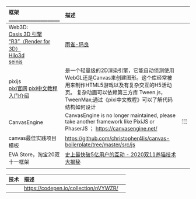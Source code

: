 |框架_____________________|描述||
|:----|:----|:----|
|Web3D: <br> [Oasis 3D 引擎](https://zhuanlan.zhihu.com/p/101667941) <br> [“R3”（Render for 3D）](https://zhuanlan.zhihu.com/p/101667941)<br>  [Hilo3d](https://github.com/hiloteam/Hilo3d) <br> [seinjs](https://seinjs.com/cn/team)|[雨雀-犸良](https://www.yuque.com/emotion/help/news)  ||
|pixijs <br> [pixi官网](https://www.pixijs.com/) [pixi中文教程](https://github.com/Zainking/LearningPixi#tileset) [入门介绍](https://juejin.cn/post/6844904020939636744)|是一个轻量级的2D渲染引擎，它能自动侦测使用WebGL还是Canvas来创建图形。这个库经常被用来制作HTML5游戏以及有复杂交互的H5活动页。 复杂动画可以依赖第三方库 Tween.js，TweenMax;通过《pixi中文教程》可以了解代码结构如何设计||
|CanvasEngine|CanvasEngine is no longer maintained, please take another framework like PixiJS or PhaserJS  ； https://canvasengine.net/|![](./images/Foxmail20201123025942.png) |
|canvas最佳实践项目模板|https://github.com/christopher4lis/canvas-boilerplate/tree/master/src/js||
|EVA Store，淘宝20双十一框架|[史上最快破5亿用户的互动 - 2020双11养猫技术大揭秘](https://blog.csdn.net/weixin_43970890/article/details/110224798)||
||||

|技术|描述||
|:----|:----|:----|
||https://codepen.io/collection/nVYWZR/||
